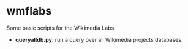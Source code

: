# wmflabs

Some basic scripts for the Wikimedia Labs.

* **queryalldb.py**: run a query over all Wikimedia projects databases.
